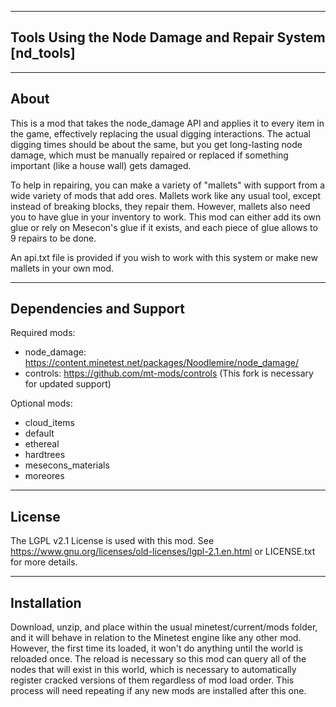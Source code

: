 -------------------------------------------------------------------------------------------------------------
Tools Using the Node Damage and Repair System
[nd_tools]
-------------------------------------------------------------------------------------------------------------

-------------------------------------------------------------------------------------------------------------
About
-------------------------------------------------------------------------------------------------------------
This is a mod that takes the node_damage API and applies it to every item in the game, effectively replacing the usual digging interactions. The actual digging times should be about the same, but you get long-lasting node damage, which must be manually repaired or replaced if something important (like a house wall) gets damaged.

To help in repairing, you can make a variety of "mallets" with support from a wide variety of mods that add ores. Mallets work like any usual tool, except instead of breaking blocks, they repair them. However, mallets also need you to have glue in your inventory to work. This mod can either add its own glue or rely on Mesecon's glue if it exists, and each piece of glue allows to 9 repairs to be done.

An api.txt file is provided if you wish to work with this system or make new mallets in your own mod.

-------------------------------------------------------------------------------------------------------------
Dependencies and Support
-------------------------------------------------------------------------------------------------------------
Required mods:
* node\_damage: https://content.minetest.net/packages/Noodlemire/node_damage/
* controls: https://github.com/mt-mods/controls (This fork is necessary for updated support)

Optional mods:
* cloud_items
* default
* ethereal
* hardtrees
* mesecons_materials
* moreores

-------------------------------------------------------------------------------------------------------------
License
-------------------------------------------------------------------------------------------------------------
The LGPL v2.1 License is used with this mod. See https://www.gnu.org/licenses/old-licenses/lgpl-2.1.en.html or LICENSE.txt for more details.

-------------------------------------------------------------------------------------------------------------
Installation
-------------------------------------------------------------------------------------------------------------
Download, unzip, and place within the usual minetest/current/mods folder, and it will behave in relation to the Minetest engine like any other mod. However, the first time its loaded, it won't do anything until the world is reloaded once. The reload is necessary so this mod can query all of the nodes that will exist in this world, which is necessary to automatically register cracked versions of them regardless of mod load order. This process will need repeating if any new mods are installed after this one.
